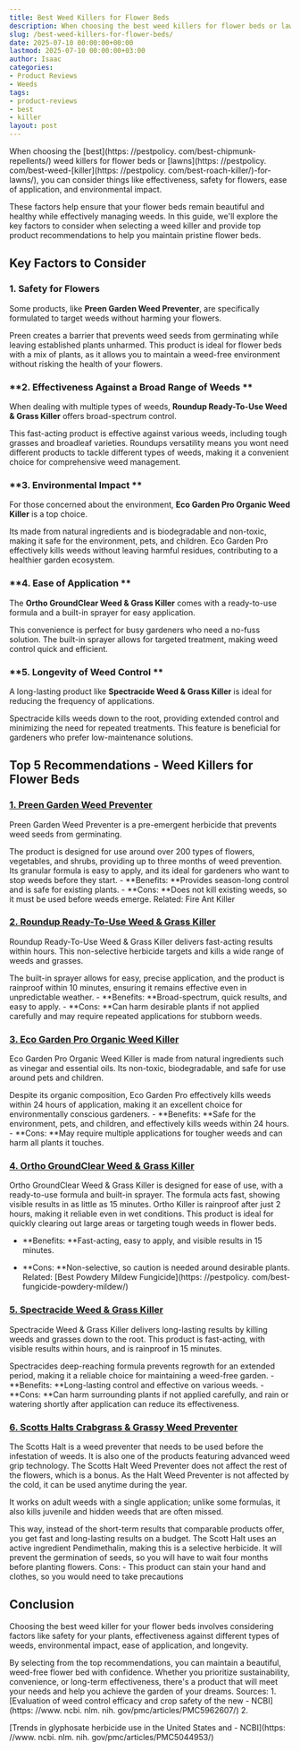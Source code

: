 ```yaml
---
title: Best Weed Killers for Flower Beds
description: When choosing the best weed killers for flower beds or lawns-for-lawns , you can consider things like effectiveness, safety for flowers, ease of application,...
slug: /best-weed-killers-for-flower-beds/
date: 2025-07-10 00:00:00+00:00
lastmod: 2025-07-10 00:00:00+03:00
author: Isaac
categories:
- Product Reviews
- Weeds
tags:
- product-reviews
- best
- killer
layout: post
---
```


When choosing the [best](https: //pestpolicy. com/best-chipmunk-repellents/) weed killers for flower beds or [lawns](https: //pestpolicy. com/best-weed-[killer](https: //pestpolicy. com/best-roach-killer/)-for-lawns/), you can consider things like effectiveness, safety for flowers, ease of application, and environmental impact.

These factors help ensure that your flower beds remain beautiful and healthy while effectively managing weeds. In this guide, we'll explore the key factors to consider when selecting a weed killer and provide top product recommendations to help you maintain pristine flower beds.

##  **Key Factors to Consider**

###  **1. Safety for Flowers**

Some products, like **Preen Garden Weed Preventer**, are specifically formulated to target weeds without harming your flowers.

Preen creates a barrier that prevents weed seeds from germinating while leaving established plants unharmed. This product is ideal for flower beds with a mix of plants, as it allows you to maintain a weed-free environment without risking the health of your flowers.

###  **2. Effectiveness Against a Broad Range of Weeds **

When dealing with multiple types of weeds, **Roundup Ready-To-Use Weed & Grass Killer** offers broad-spectrum control.

This fast-acting product is effective against various weeds, including tough grasses and broadleaf varieties. Roundups versatility means you wont need different products to tackle different types of weeds, making it a convenient choice for comprehensive weed management.

###  **3. Environmental Impact **

For those concerned about the environment, **Eco Garden Pro Organic Weed Killer** is a top choice.

Its made from natural ingredients and is biodegradable and non-toxic, making it safe for the environment, pets, and children. Eco Garden Pro effectively kills weeds without leaving harmful residues, contributing to a healthier garden ecosystem.

###  **4. Ease of Application **

The **Ortho GroundClear Weed & Grass Killer** comes with a ready-to-use formula and a built-in sprayer for easy application.

This convenience is perfect for busy gardeners who need a no-fuss solution. The built-in sprayer allows for targeted treatment, making weed control quick and efficient.

###  **5. Longevity of Weed Control **

A long-lasting product like **Spectracide Weed & Grass Killer** is ideal for reducing the frequency of applications.

Spectracide kills weeds down to the root, providing extended control and minimizing the need for repeated treatments. This feature is beneficial for gardeners who prefer low-maintenance solutions.

##  **Top 5 Recommendations - Weed Killers for Flower Beds**

###  [**1. Preen Garden Weed Preventer**](https://www.amazon.com/dp/B000OOSLRG/?tag=p-policy-20)

Preen Garden Weed Preventer is a pre-emergent herbicide that prevents weed seeds from germinating.

The product is designed for use around over 200 types of flowers, vegetables, and shrubs, providing up to three months of weed prevention. Its granular formula is easy to apply, and its ideal for gardeners who want to stop weeds before they start. - **Benefits: **Provides season-long control and is safe for existing plants. - **Cons: **Does not kill existing weeds, so it must be used before weeds emerge. Related: Fire Ant Killer

###  [**2. Roundup Ready-To-Use Weed & Grass Killer**](https://www.amazon.com/dp/B000OOSLRG/?tag=p-policy-20)

Roundup Ready-To-Use Weed & Grass Killer delivers fast-acting results within hours. This non-selective herbicide targets and kills a wide range of weeds and grasses.

The built-in sprayer allows for easy, precise application, and the product is rainproof within 10 minutes, ensuring it remains effective even in unpredictable weather. - **Benefits: **Broad-spectrum, quick results, and easy to apply. - **Cons: **Can harm desirable plants if not applied carefully and may require repeated applications for stubborn weeds.

###  [**3. Eco Garden Pro Organic Weed Killer**](https://www.amazon.com/dp/B000OOSLRG/?tag=p-policy-20)

Eco Garden Pro Organic Weed Killer is made from natural ingredients such as vinegar and essential oils. Its non-toxic, biodegradable, and safe for use around pets and children.

Despite its organic composition, Eco Garden Pro effectively kills weeds within 24 hours of application, making it an excellent choice for environmentally conscious gardeners. - **Benefits: **Safe for the environment, pets, and children, and effectively kills weeds within 24 hours. - **Cons: **May require multiple applications for tougher weeds and can harm all plants it touches.

###  [**4. Ortho GroundClear Weed & Grass Killer**](https://www.amazon.com/dp/B000OOSLRG/?tag=p-policy-20)

Ortho GroundClear Weed & Grass Killer is designed for ease of use, with a ready-to-use formula and built-in sprayer. The formula acts fast, showing visible results in as little as 15 minutes. Ortho Killer is rainproof after just 2 hours, making it reliable even in wet conditions. This product is ideal for quickly clearing out large areas or targeting tough weeds in flower beds.

- **Benefits: **Fast-acting, easy to apply, and visible results in 15 minutes.

- **Cons: **Non-selective, so caution is needed around desirable plants. Related: [Best Powdery Mildew Fungicide](https: //pestpolicy. com/best-fungicide-powdery-mildew/)

###  [**5. Spectracide Weed & Grass Killer**](https://www.amazon.com/dp/B000OOSLRG/?tag=p-policy-20)

Spectracide Weed & Grass Killer delivers long-lasting results by killing weeds and grasses down to the root. This product is fast-acting, with visible results within hours, and is rainproof in 15 minutes.

Spectracides deep-reaching formula prevents regrowth for an extended period, making it a reliable choice for maintaining a weed-free garden. - **Benefits: **Long-lasting control and effective on various weeds. - **Cons: **Can harm surrounding plants if not applied carefully, and rain or watering shortly after application can reduce its effectiveness.

###  [6. Scotts Halts Crabgrass & Grassy Weed Preventer](https://www.amazon.com/dp/B06XXCB8NQ/?tag=p-policy-20)

The Scotts Halt is a weed preventer that needs to be used before the infestation of weeds. It is also one of the products featuring advanced weed grip technology. The Scotts Halt Weed Preventer does not affect the rest of the flowers, which is a bonus. As the Halt Weed Preventer is not affected by the cold, it can be used anytime during the year.

It works on adult weeds with a single application; unlike some formulas, it also kills juvenile and hidden weeds that are often missed.

This way, instead of the short-term results that comparable products offer, you get fast and long-lasting results on a budget. The Scott Halt uses an active ingredient Pendimethalin, making this is a selective herbicide. It will prevent the germination of seeds, so you will have to wait four months before planting flowers. Cons: - This product can stain your hand and clothes, so you would need to take precautions

##  **Conclusion**

Choosing the best weed killer for your flower beds involves considering factors like safety for your plants, effectiveness against different types of weeds, environmental impact, ease of application, and longevity.

By selecting from the top recommendations, you can maintain a beautiful, weed-free flower bed with confidence. Whether you prioritize sustainability, convenience, or long-term effectiveness, there's a product that will meet your needs and help you achieve the garden of your dreams. Sources: 1. [Evaluation of weed control efficacy and crop safety of the new - NCBI](https: //www. ncbi. nlm. nih. gov/pmc/articles/PMC5962607/) 2.

[Trends in glyphosate herbicide use in the United States and - NCBI](https: //www. ncbi. nlm. nih. gov/pmc/articles/PMC5044953/)
